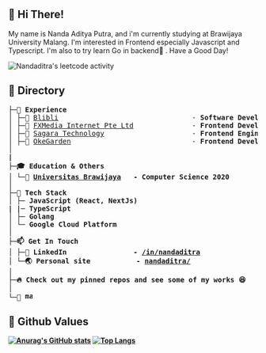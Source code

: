 ## 👋 Hi There!

My name is Nanda Aditya Putra, and i'm currently studying at Brawijaya University Malang. I'm interested in Frontend especially Javascript and Typescript. I'm also to try learn Go in backend👀 .
Have a Good Day!

![Nandaditra's leetcode activity](https://leetcard.jacoblin.cool/nandaditra56?ext=activity)

## 📂 Directory
<pre>
├─💼 <b>Experience</b>
│ ├─🎪 <a href="https://www.blibli.com/">Blibli</a>                                - <b>Software Development Engineer</b>
│ ├─🏧 <a href="https://www.fxmweb.com/">FXMedia Internet Pte Ltd</a>              - <b>Frontend Developer Intern</b>
│ ├─🌊 <a href="https://sagaratechnology.com/en">Sagara Technology</a>                     - <b>Frontend Engineer Intern</b>
│ ├─💟 <a href="https://okegarden.com/">OkeGarden</a>                             - <b>Frontend Developer Intern<b>
│ 
|     
├─🎓 <b>Education & Others</b>
│ └─🏫 <a href="https://ub.ac.id">Universitas Brawijaya</a>   - <b>Computer Science 2020</b>
│
├─🌟 <b>Tech Stack</b>
│ ├─ JavaScript (React, NextJs)
| |─ TypeScript
│ ├─ Golang
│ └─ Google Cloud Platform
│
├─📫 <b>Get In Touch</b>
│ ├─🛄 LinkedIn                - <a href="https://www.linkedin.com/in/nandaditra/">/in/nandaditra</a>
│ └─🌏 Personal site           - <a href="https://portofolio-five-sable.vercel.app/">nandaditra/</a>
│ 
├─🔥 <b>Check out my pinned repos and see some of my works 😆</b>
│ 
└─👀 <img height="15px" src="https://komarev.com/ghpvc/?username=nandaditra" alt="masnormen">
</pre>

## 🌱 Github Values

[![Anurag's GitHub stats](https://github-readme-stats.vercel.app/api?username=nandaditra&theme=radical&line_height=40)](https://github.com/anuraghazra/github-readme-stats)
[![Top Langs](https://github-readme-stats.vercel.app/api/top-langs/?username=nandaditra&theme=radical&line_height=20)](https://github.com/anuraghazra/github-readme-stats)

<!--
**nandaditra/nandaditra** is a ✨ _special_ ✨ repository because its `README.md` (this file) appears on your GitHub profile.

Here are some ideas to get you started:

- 🔭 I’m currently working on ...
- 🌱 I’m currently learning ...
- 👯 I’m looking to collaborate on ...
- 🤔 I’m looking for help with ...
- 💬 Ask me about ...
- 📫 How to reach me: ...
- 😄 Pronouns: ...
- ⚡ Fun fact: ...
-->
